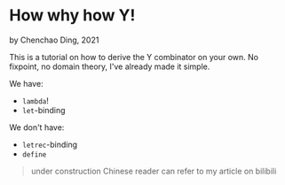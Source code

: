 # How why how Y!

by Chenchao Ding, 2021

This is a tutorial on how to derive the Y combinator on your own. No fixpoint, no domain theory, I've already made it simple.

We have:
- `lambda`!
- `let`-binding

We don't have:
- `letrec`-binding
- `define`

> under construction
> Chinese reader can refer to my article on bilibili
